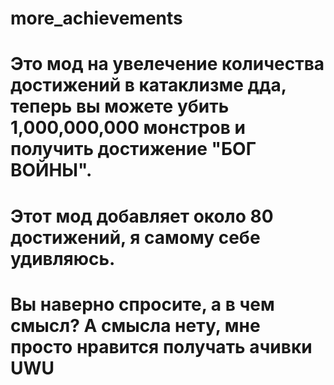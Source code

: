 # more_achievements

# Это мод на увелечение количества достижений в катаклизме дда, теперь вы можете убить 1,000,000,000 монстров и получить достижение "БОГ ВОЙНЫ".
# Этот мод добавляет около 80 достижений, я самому себе удивляюсь.
# Вы наверно спросите, а в чем смысл? А смысла нету, мне просто нравится получать ачивки UWU
